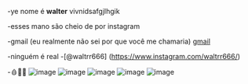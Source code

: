 -ye nome é **walter** vivnidsafgjlhgik

-esses mano são cheio de por instagram 

-gmail (eu realmente não sei por que você me chamaria) [gmail](w961171@gmail.com)


-ninguém é real
-[@waltrr666] (https://www.instagram.com/waltrr666/)

-🩸🧪😥
![image](https://img.shields.io/badge/Instagram-E4405F?style=for-the-badge&logo=instagram&logoColor=white) 
![image](https://img.shields.io/badge/JavaScript-323330?style=for-the-badge&logo=javascript&logoColor=F7DF1E)
![image](https://img.shields.io/badge/HTML5-E34F26?style=for-the-badge&logo=html5&logoColor=white)
![image](https://img.shields.io/badge/GitHub-100000?style=for-the-badge&logo=github&logoColor=white)
![image](https://img.shields.io/badge/Gmail-D14836?style=for-the-badge&logo=gmail&logoColor=white)
